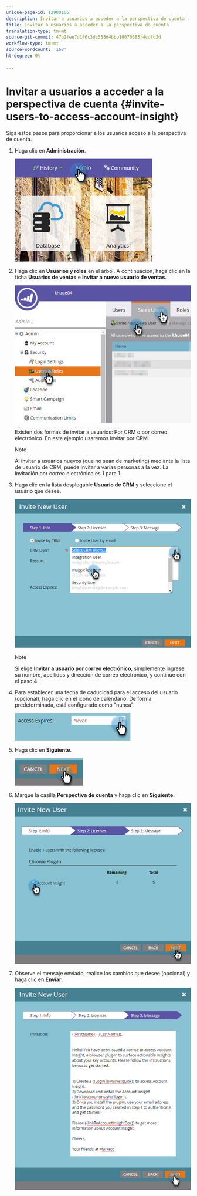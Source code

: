 ```yaml
---
unique-page-id: 12980105
description: Invitar a usuarios a acceder a la perspectiva de cuenta - Documentos de marketing - Documentación del producto
title: Invitar a usuarios a acceder a la perspectiva de cuenta
translation-type: tm+mt
source-git-commit: 47b2fee7d146c3dc558d4bbb10070683f4cdfd3d
workflow-type: tm+mt
source-wordcount: '168'
ht-degree: 0%

---
```



# Invitar a usuarios a acceder a la perspectiva de cuenta {#invite-users-to-access-account-insight}

Siga estos pasos para proporcionar a los usuarios acceso a la perspectiva de cuenta.

1. Haga clic en **Administración**.

   ![](assets/admin-1.png)

1. Haga clic en **Usuarios y roles** en el árbol. A continuación, haga clic en la ficha **Usuarios de ventas** e **Invitar a nuevo usuario de ventas**.

   ![](assets/two-6.png)

   Existen dos formas de invitar a usuarios: Por CRM o por correo electrónico. En este ejemplo usaremos Invitar por CRM.

   >[!NOTE]
   >
   >Al invitar a usuarios nuevos (que no sean de marketing) mediante la lista de usuario de CRM, puede invitar a varias personas a la vez. La invitación por correo electrónico es 1 para 1.

1. Haga clic en la lista desplegable **Usuario de CRM** y seleccione el usuario que desee.

   ![](assets/three-5.png)

   >[!NOTE]
   >
   >Si elige **Invitar a usuario por correo electrónico**, simplemente ingrese su nombre, apellidos y dirección de correo electrónico, y continúe con el paso 4.

1. Para establecer una fecha de caducidad para el acceso del usuario (opcional), haga clic en el icono de calendario. De forma predeterminada, está configurado como &quot;nunca&quot;.

   ![](assets/four-5.png)

1. Haga clic en **Siguiente**.

   ![](assets/five-5.png)

1. Marque la casilla **Perspectiva de cuenta** y haga clic en **Siguiente**.

   ![](assets/six-3.png)

1. Observe el mensaje enviado, realice los cambios que desee (opcional) y haga clic en **Enviar**.

   ![](assets/seven-2.png)

